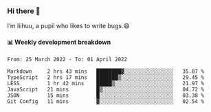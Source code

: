 ### Hi there 👋
I’m liihuu, a pupil who likes to write bugs.😄


#### 📊 Weekly development breakdown
<!--START_SECTION:waka-->

```text
From: 25 March 2022 - To: 01 April 2022

Markdown     2 hrs 43 mins   ████████▓░░░░░░░░░░░░░░░░   35.07 %
TypeScript   2 hrs 17 mins   ███████▒░░░░░░░░░░░░░░░░░   29.45 %
LESS         1 hr 42 mins    █████▒░░░░░░░░░░░░░░░░░░░   21.97 %
JavaScript   21 mins         █▒░░░░░░░░░░░░░░░░░░░░░░░   04.72 %
JSON         15 mins         █░░░░░░░░░░░░░░░░░░░░░░░░   03.38 %
Git Config   11 mins         ▓░░░░░░░░░░░░░░░░░░░░░░░░   02.54 %
```

<!--END_SECTION:waka-->

<!--
**liihuu/liihuu** is a ✨ _special_ ✨ repository because its `README.md` (this file) appears on your GitHub profile.

Here are some ideas to get you started:

- 🔭 I’m currently working on ...
- 🌱 I’m currently learning ...
- 👯 I’m looking to collaborate on ...
- 🤔 I’m looking for help with ...
- 💬 Ask me about ...
- 📫 How to reach me: ...
- 😄 Pronouns: ...
- ⚡ Fun fact: ...
-->
